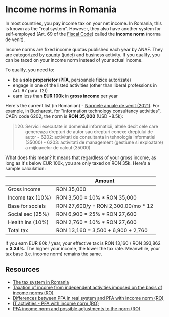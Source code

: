 # Income norms in Romania

In most countries, you pay income tax on your net income. In Romania, this is known as the "real system". However, they also have another system for self-employed (Art. 69 of the [Fiscal Code](https://static.anaf.ro/static/10/Anaf/legislatie/Cod_fiscal_norme_11022020.htm)) called the **income norm** (norma de venit).

Income norms are fixed income quotas published each year by ANAF. They are categorized by [county](https://en.wikipedia.org/wiki/Counties_of_Romania) (județ) and business activity. If you qualify, you can be taxed on your income norm instead of your actual income.

To qualify, you need to:

- be a **sole properietor** (**PFA**, persoanele fizice autorizate)
- engage in one of the listed activities (other than liberal professions in Art. 67 para. (2))
- earn less than **EUR 100k** in **gross income** per year

Here's the current list (in Romanian) - [Normele anuale de venit (2021)](https://static.anaf.ro/static/10/Anaf/AsistentaContribuabili_r/Normevenit2021/Norme_venit_2021.html). For example, in Bucharest, for "information technology consultancy activities", CAEN code 6202, the norm is **RON 35,000** (USD ~8.5k):

> 120. Servicii executate in domeniul informaticii, altele decit cele care genereaza drepturi de autor sau drepturi conexe dreptului de autor - 6202: activitati de consultanta in tehnologia informatiei (35000) - 6203: activitati de management (gestiune si exploatare) a mijloacelor de calcul (35000)

What does this mean? It means that regardless of your gross income, as long as it's below EUR 100k, you are only taxed on RON 35k. Here's a sample calculation:

|                  | Amount                               |
| ---------------- | ------------------------------------ |
| Gross income     | RON 35,000                           |
| Income tax (10%) | RON 3,500 = 10% \* RON 35,000        |
| Base for socials | RON 27,600/y = RON 2,300.00/mo \* 12 |
| Social sec (25%) | RON 6,900 = 25% \* RON 27,600        |
| Health ins (10%) | RON 2,760 = 10% \* RON 27,600        |
| Total tax        | RON 13,160 = 3,500 + 6,900 + 2,760   |

If you earn EUR 80k / year, your effective tax is RON 13,160 / RON 393,862 = **3.34%**. The higher your income, the lower the tax rate. Meanwhile, your tax base (i.e. income norm) remains the same.

## Resources

- [The tax system in Romania](https://youtu.be/euNyFGY5HHc)
- [Taxation of income from independent activities imposed on the basis of income norms (RO)](https://www.ceccarbusinessmagazine.ro/impozitarea-veniturilor-din-activitati-independente-impuse-pe-baza-de-norme-de-venit-a4881/)
- [Differences between PFA in real system and PFA with income norm (RO)](https://www.calculatorvenituri.ro/diferente-intre-pfa-in-sistem-real-si-pfa-cu-norma-de-venit)
- [IT activities - PFA with income norm (RO)](https://www.contabil-it.ro/activitati-it-pfa-cu-norma-de-venit-i/)
- [PFA income norm and possible adjustments to the norm (RO)](https://www.contzilla.ro/pfa-la-norma-de-venit-si-posibilitatea-de-ajustare-a-normei/)
